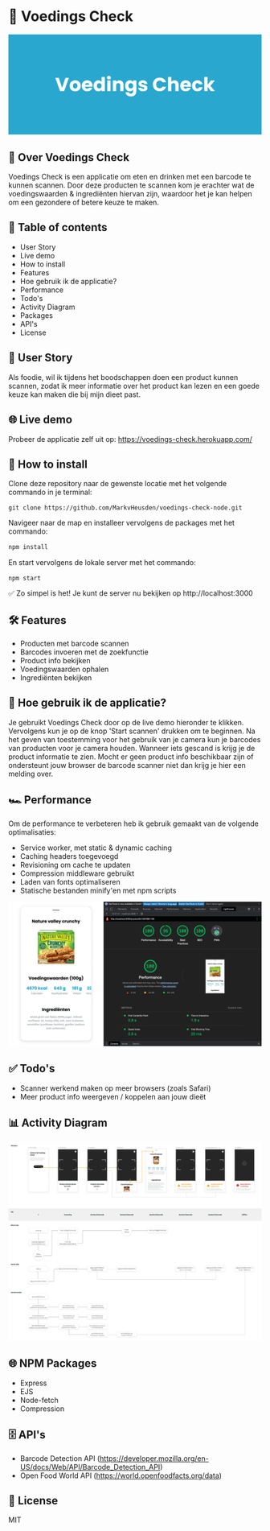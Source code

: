 <!-- in wiki -->

# 🥜 Voedings Check

![](./docs/logo.png)

## 🌟 Over Voedings Check

Voedings Check is een applicatie om eten en drinken met een barcode te kunnen scannen. Door deze producten te scannen kom je erachter wat de voedingswaarden & ingrediënten hiervan zijn, waardoor het je kan helpen om een gezondere of betere keuze te maken.

## 📝 Table of contents

-   User Story
-   Live demo
-   How to install
-   Features
-   Hoe gebruik ik de applicatie?
-   Performance
-   Todo's
-   Activity Diagram
-   Packages
-   API's
-   License

## 📖 User Story

Als foodie, wil ik tijdens het boodschappen doen een product kunnen scannen, zodat ik meer informatie over het product kan lezen en een goede keuze kan maken die bij mijn dieet past.

## 🌐 Live demo

Probeer de applicatie zelf uit op: https://voedings-check.herokuapp.com/

## 🔧 How to install

Clone deze repository naar de gewenste locatie met het volgende commando in je terminal:

```
git clone https://github.com/MarkvHeusden/voedings-check-node.git
```

Navigeer naar de map en installeer vervolgens de packages met het commando:

```js
npm install
```

En start vervolgens de lokale server met het commando:

```
npm start
```

✅ Zo simpel is het! Je kunt de server nu bekijken op http://localhost:3000

## 🛠 Features

-   Producten met barcode scannen
-   Barcodes invoeren met de zoekfunctie
-   Product info bekijken
-   Voedingswaarden ophalen
-   Ingrediënten bekijken

## 🤔 Hoe gebruik ik de applicatie?

Je gebruikt Voedings Check door op de live demo hieronder te klikken. Vervolgens kun je op de knop 'Start scannen' drukken om te beginnen. Na het geven van toestemming voor het gebruik van je camera kun je barcodes van producten voor je camera houden. Wanneer iets gescand is krijg je de product informatie te zien. Mocht er geen product info beschikbaar zijn of ondersteunt jouw browser de barcode scanner niet dan krijg je hier een melding over.

## 🏎️ Performance

Om de performance te verbeteren heb ik gebruik gemaakt van de volgende optimalisaties:

-   Service worker, met static & dynamic caching
-   Caching headers toegevoegd
-   Revisioning om cache te updaten
-   Compression middleware gebruikt
-   Laden van fonts optimaliseren
-   Statische bestanden minify'en met npm scripts

![](./docs/lighthouse.png)

## ✅ Todo's

-   Scanner werkend maken op meer browsers (zoals Safari)
-   Meer product info weergeven / koppelen aan jouw dieët

## 📊 Activity Diagram

![](./docs/activity-diagram.png)

## 🌐 NPM Packages

-   Express
-   EJS
-   Node-fetch
-   Compression

## 🗄️ API's

-   Barcode Detection API (https://developer.mozilla.org/en-US/docs/Web/API/Barcode_Detection_API)
-   Open Food World API (https://world.openfoodfacts.org/data)

## 🔏 License

MIT
